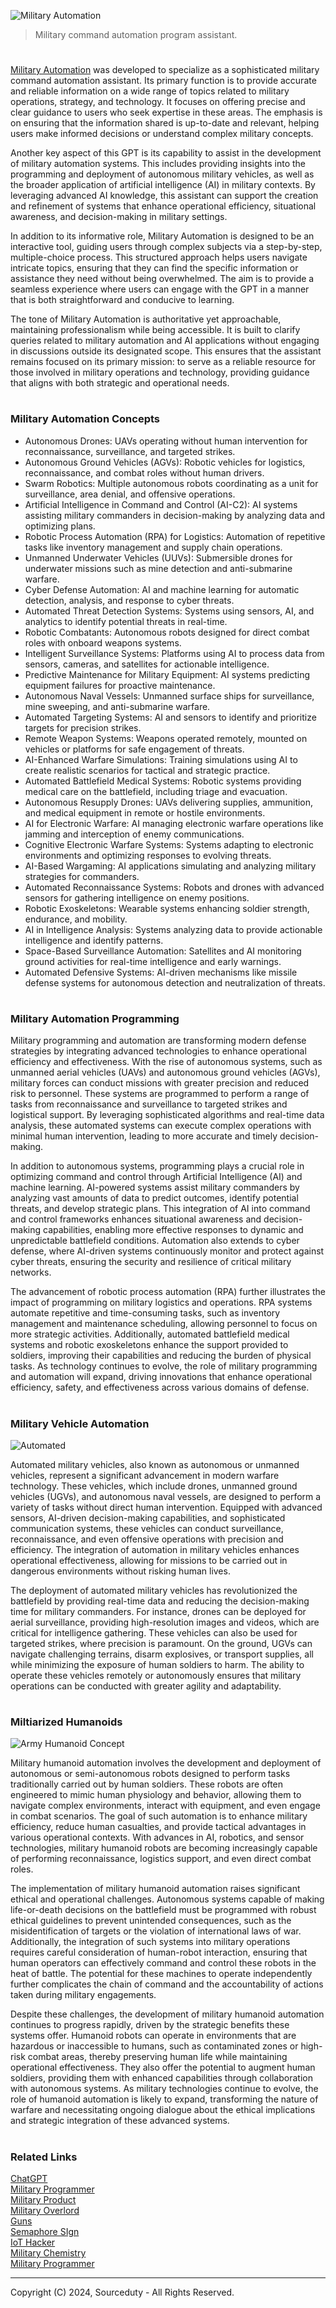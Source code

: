 ![Military Automation](https://github.com/user-attachments/assets/9e97e020-b03c-4198-99d7-c7892a1e1ceb)

> Military command automation program assistant.

#

[Military Automation](https://chatgpt.com/g/g-3aumcnMBP-military-automation) was developed to specialize as a sophisticated military command automation assistant. Its primary function is to provide accurate and reliable information on a wide range of topics related to military operations, strategy, and technology. It focuses on offering precise and clear guidance to users who seek expertise in these areas. The emphasis is on ensuring that the information shared is up-to-date and relevant, helping users make informed decisions or understand complex military concepts.

Another key aspect of this GPT is its capability to assist in the development of military automation systems. This includes providing insights into the programming and deployment of autonomous military vehicles, as well as the broader application of artificial intelligence (AI) in military contexts. By leveraging advanced AI knowledge, this assistant can support the creation and refinement of systems that enhance operational efficiency, situational awareness, and decision-making in military settings.

In addition to its informative role, Military Automation is designed to be an interactive tool, guiding users through complex subjects via a step-by-step, multiple-choice process. This structured approach helps users navigate intricate topics, ensuring that they can find the specific information or assistance they need without being overwhelmed. The aim is to provide a seamless experience where users can engage with the GPT in a manner that is both straightforward and conducive to learning.

The tone of Military Automation is authoritative yet approachable, maintaining professionalism while being accessible. It is built to clarify queries related to military automation and AI applications without engaging in discussions outside its designated scope. This ensures that the assistant remains focused on its primary mission: to serve as a reliable resource for those involved in military operations and technology, providing guidance that aligns with both strategic and operational needs.

#
### Military Automation Concepts

- Autonomous Drones: UAVs operating without human intervention for reconnaissance, surveillance, and targeted strikes.
- Autonomous Ground Vehicles (AGVs): Robotic vehicles for logistics, reconnaissance, and combat roles without human drivers.
- Swarm Robotics: Multiple autonomous robots coordinating as a unit for surveillance, area denial, and offensive operations.
- Artificial Intelligence in Command and Control (AI-C2): AI systems assisting military commanders in decision-making by analyzing data and optimizing plans.
- Robotic Process Automation (RPA) for Logistics: Automation of repetitive tasks like inventory management and supply chain operations.
- Unmanned Underwater Vehicles (UUVs): Submersible drones for underwater missions such as mine detection and anti-submarine warfare.
- Cyber Defense Automation: AI and machine learning for automatic detection, analysis, and response to cyber threats.
- Automated Threat Detection Systems: Systems using sensors, AI, and analytics to identify potential threats in real-time.
- Robotic Combatants: Autonomous robots designed for direct combat roles with onboard weapons systems.
- Intelligent Surveillance Systems: Platforms using AI to process data from sensors, cameras, and satellites for actionable intelligence.
- Predictive Maintenance for Military Equipment: AI systems predicting equipment failures for proactive maintenance.
- Autonomous Naval Vessels: Unmanned surface ships for surveillance, mine sweeping, and anti-submarine warfare.
- Automated Targeting Systems: AI and sensors to identify and prioritize targets for precision strikes.
- Remote Weapon Systems: Weapons operated remotely, mounted on vehicles or platforms for safe engagement of threats.
- AI-Enhanced Warfare Simulations: Training simulations using AI to create realistic scenarios for tactical and strategic practice.
- Automated Battlefield Medical Systems: Robotic systems providing medical care on the battlefield, including triage and evacuation.
- Autonomous Resupply Drones: UAVs delivering supplies, ammunition, and medical equipment in remote or hostile environments.
- AI for Electronic Warfare: AI managing electronic warfare operations like jamming and interception of enemy communications.
- Cognitive Electronic Warfare Systems: Systems adapting to electronic environments and optimizing responses to evolving threats.
- AI-Based Wargaming: AI applications simulating and analyzing military strategies for commanders.
- Automated Reconnaissance Systems: Robots and drones with advanced sensors for gathering intelligence on enemy positions.
- Robotic Exoskeletons: Wearable systems enhancing soldier strength, endurance, and mobility.
- AI in Intelligence Analysis: Systems analyzing data to provide actionable intelligence and identify patterns.
- Space-Based Surveillance Automation: Satellites and AI monitoring ground activities for real-time intelligence and early warnings.
- Automated Defensive Systems: AI-driven mechanisms like missile defense systems for autonomous detection and neutralization of threats.

#
### Military Automation Programming

Military programming and automation are transforming modern defense strategies by integrating advanced technologies to enhance operational efficiency and effectiveness. With the rise of autonomous systems, such as unmanned aerial vehicles (UAVs) and autonomous ground vehicles (AGVs), military forces can conduct missions with greater precision and reduced risk to personnel. These systems are programmed to perform a range of tasks from reconnaissance and surveillance to targeted strikes and logistical support. By leveraging sophisticated algorithms and real-time data analysis, these automated systems can execute complex operations with minimal human intervention, leading to more accurate and timely decision-making.

In addition to autonomous systems, programming plays a crucial role in optimizing command and control through Artificial Intelligence (AI) and machine learning. AI-powered systems assist military commanders by analyzing vast amounts of data to predict outcomes, identify potential threats, and develop strategic plans. This integration of AI into command and control frameworks enhances situational awareness and decision-making capabilities, enabling more effective responses to dynamic and unpredictable battlefield conditions. Automation also extends to cyber defense, where AI-driven systems continuously monitor and protect against cyber threats, ensuring the security and resilience of critical military networks.

The advancement of robotic process automation (RPA) further illustrates the impact of programming on military logistics and operations. RPA systems automate repetitive and time-consuming tasks, such as inventory management and maintenance scheduling, allowing personnel to focus on more strategic activities. Additionally, automated battlefield medical systems and robotic exoskeletons enhance the support provided to soldiers, improving their capabilities and reducing the burden of physical tasks. As technology continues to evolve, the role of military programming and automation will expand, driving innovations that enhance operational efficiency, safety, and effectiveness across various domains of defense.

#
### Military Vehicle Automation

![Automated](https://github.com/user-attachments/assets/bca8025d-6085-47b2-8754-a5df086aa790)

Automated military vehicles, also known as autonomous or unmanned vehicles, represent a significant advancement in modern warfare technology. These vehicles, which include drones, unmanned ground vehicles (UGVs), and autonomous naval vessels, are designed to perform a variety of tasks without direct human intervention. Equipped with advanced sensors, AI-driven decision-making capabilities, and sophisticated communication systems, these vehicles can conduct surveillance, reconnaissance, and even offensive operations with precision and efficiency. The integration of automation in military vehicles enhances operational effectiveness, allowing for missions to be carried out in dangerous environments without risking human lives.

The deployment of automated military vehicles has revolutionized the battlefield by providing real-time data and reducing the decision-making time for military commanders. For instance, drones can be deployed for aerial surveillance, providing high-resolution images and videos, which are critical for intelligence gathering. These vehicles can also be used for targeted strikes, where precision is paramount. On the ground, UGVs can navigate challenging terrains, disarm explosives, or transport supplies, all while minimizing the exposure of human soldiers to harm. The ability to operate these vehicles remotely or autonomously ensures that military operations can be conducted with greater agility and adaptability.

#
### Miltiarized Humanoids

![Army Humanoid Concept](https://github.com/user-attachments/assets/f9edbf71-c7c2-413e-bce3-8604581f8cfc)

Military humanoid automation involves the development and deployment of autonomous or semi-autonomous robots designed to perform tasks traditionally carried out by human soldiers. These robots are often engineered to mimic human physiology and behavior, allowing them to navigate complex environments, interact with equipment, and even engage in combat scenarios. The goal of such automation is to enhance military efficiency, reduce human casualties, and provide tactical advantages in various operational contexts. With advances in AI, robotics, and sensor technologies, military humanoid robots are becoming increasingly capable of performing reconnaissance, logistics support, and even direct combat roles.

The implementation of military humanoid automation raises significant ethical and operational challenges. Autonomous systems capable of making life-or-death decisions on the battlefield must be programmed with robust ethical guidelines to prevent unintended consequences, such as the misidentification of targets or the violation of international laws of war. Additionally, the integration of such systems into military operations requires careful consideration of human-robot interaction, ensuring that human operators can effectively command and control these robots in the heat of battle. The potential for these machines to operate independently further complicates the chain of command and the accountability of actions taken during military engagements.

Despite these challenges, the development of military humanoid automation continues to progress rapidly, driven by the strategic benefits these systems offer. Humanoid robots can operate in environments that are hazardous or inaccessible to humans, such as contaminated zones or high-risk combat areas, thereby preserving human life while maintaining operational effectiveness. They also offer the potential to augment human soldiers, providing them with enhanced capabilities through collaboration with autonomous systems. As military technologies continue to evolve, the role of humanoid automation is likely to expand, transforming the nature of warfare and necessitating ongoing dialogue about the ethical implications and strategic integration of these advanced systems.

#
### Related Links

[ChatGPT](https://github.com/sourceduty/chatgpt)
<br>
[Military Programmer](https://github.com/sourceduty/Military_Programmer)
<br>
[Military Product](https://github.com/sourceduty/Military_Product)
<br>
[Military Overlord](https://github.com/sourceduty/Military_Overlord)
<br>
[Guns](https://github.com/sourceduty/Guns)
<br>
[Semaphore SIgn](https://github.com/sourceduty/Semaphore_Sign)
<br>
[IoT Hacker](https://github.com/sourceduty/IoT_Hacker)
<br>
[Military Chemistry](https://github.com/sourceduty/Military_Chemistry)
<br>
[Military Programmer](https://github.com/sourceduty/Military_Programmer)

***
Copyright (C) 2024, Sourceduty - All Rights Reserved.
